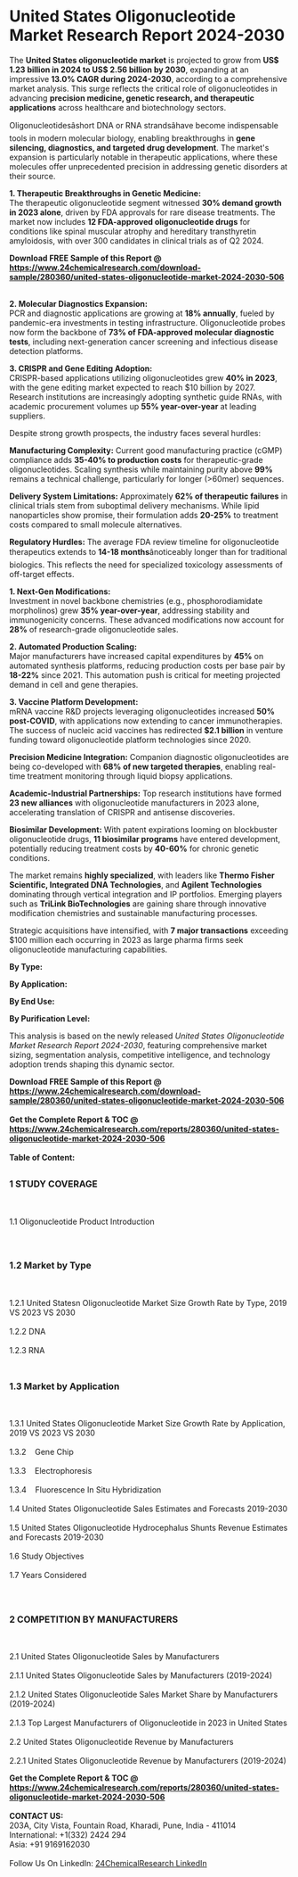 <h1>United States Oligonucleotide  Market Research Report 2024-2030</h1><p>The <strong>United States oligonucleotide market</strong> is projected to grow from <strong>US$ 1.23 billion in 2024 to US$ 2.56 billion by 2030</strong>, expanding at an impressive <strong>13.0% CAGR during 2024-2030</strong>, according to a comprehensive market analysis. This surge reflects the critical role of oligonucleotides in advancing <strong>precision medicine, genetic research, and therapeutic applications</strong> across healthcare and biotechnology sectors.</p><p>Oligonucleotidesâshort DNA or RNA strandsâhave become indispensable tools in modern molecular biology, enabling breakthroughs in <strong>gene silencing, diagnostics, and targeted drug development</strong>. The market's expansion is particularly notable in therapeutic applications, where these molecules offer unprecedented precision in addressing genetic disorders at their source.</p><p><strong>1. Therapeutic Breakthroughs in Genetic Medicine:</strong><br>
The therapeutic oligonucleotide segment witnessed <strong>30% demand growth in 2023 alone</strong>, driven by FDA approvals for rare disease treatments. The market now includes <strong>12 FDA-approved oligonucleotide drugs</strong> for conditions like spinal muscular atrophy and hereditary transthyretin amyloidosis, with over 300 candidates in clinical trials as of Q2 2024.</p><div><b>Download FREE Sample of this Report @ 
            <a href="https://www.24chemicalresearch.com/download-sample/280360/united-states-oligonucleotide-market-2024-2030-506">
            https://www.24chemicalresearch.com/download-sample/280360/united-states-oligonucleotide-market-2024-2030-506</a></b></div><br><p><strong>2. Molecular Diagnostics Expansion:</strong><br>
PCR and diagnostic applications are growing at <strong>18% annually</strong>, fueled by pandemic-era investments in testing infrastructure. Oligonucleotide probes now form the backbone of <strong>73% of FDA-approved molecular diagnostic tests</strong>, including next-generation cancer screening and infectious disease detection platforms.</p><p><strong>3. CRISPR and Gene Editing Adoption:</strong><br>
CRISPR-based applications utilizing oligonucleotides grew <strong>40% in 2023</strong>, with the gene editing market expected to reach $10 billion by 2027. Research institutions are increasingly adopting synthetic guide RNAs, with academic procurement volumes up <strong>55% year-over-year</strong> at leading suppliers.</p><p>Despite strong growth prospects, the industry faces several hurdles:</p><p><strong>Manufacturing Complexity:</strong> Current good manufacturing practice (cGMP) compliance adds <strong>35-40% to production costs</strong> for therapeutic-grade oligonucleotides. Scaling synthesis while maintaining purity above <strong>99%</strong> remains a technical challenge, particularly for longer (&gt;60mer) sequences.</p><p><strong>Delivery System Limitations:</strong> Approximately <strong>62% of therapeutic failures</strong> in clinical trials stem from suboptimal delivery mechanisms. While lipid nanoparticles show promise, their formulation adds <strong>20-25%</strong> to treatment costs compared to small molecule alternatives.</p><p><strong>Regulatory Hurdles:</strong> The average FDA review timeline for oligonucleotide therapeutics extends to <strong>14-18 months</strong>ânoticeably longer than for traditional biologics. This reflects the need for specialized toxicology assessments of off-target effects.</p><p><strong>1. Next-Gen Modifications:</strong><br>
Investment in novel backbone chemistries (e.g., phosphorodiamidate morpholinos) grew <strong>35% year-over-year</strong>, addressing stability and immunogenicity concerns. These advanced modifications now account for <strong>28%</strong> of research-grade oligonucleotide sales.</p><p><strong>2. Automated Production Scaling:</strong><br>
Major manufacturers have increased capital expenditures by <strong>45%</strong> on automated synthesis platforms, reducing production costs per base pair by <strong>18-22%</strong> since 2021. This automation push is critical for meeting projected demand in cell and gene therapies.</p><p><strong>3. Vaccine Platform Development:</strong><br>
mRNA vaccine R&amp;D projects leveraging oligonucleotides increased <strong>50% post-COVID</strong>, with applications now extending to cancer immunotherapies. The success of nucleic acid vaccines has redirected <strong>$2.1 billion</strong> in venture funding toward oligonucleotide platform technologies since 2020.</p><p><strong>Precision Medicine Integration:</strong> Companion diagnostic oligonucleotides are being co-developed with <strong>68% of new targeted therapies</strong>, enabling real-time treatment monitoring through liquid biopsy applications.</p><p><strong>Academic-Industrial Partnerships:</strong> Top research institutions have formed <strong>23 new alliances</strong> with oligonucleotide manufacturers in 2023 alone, accelerating translation of CRISPR and antisense discoveries.</p><p><strong>Biosimilar Development:</strong> With patent expirations looming on blockbuster oligonucleotide drugs, <strong>11 biosimilar programs</strong> have entered development, potentially reducing treatment costs by <strong>40-60%</strong> for chronic genetic conditions.</p><p>The market remains <strong>highly specialized</strong>, with leaders like <strong>Thermo Fisher Scientific, Integrated DNA Technologies</strong>, and <strong>Agilent Technologies</strong> dominating through vertical integration and IP portfolios. Emerging players such as <strong>TriLink BioTechnologies</strong> are gaining share through innovative modification chemistries and sustainable manufacturing processes.</p><p>Strategic acquisitions have intensified, with <strong>7 major transactions</strong> exceeding $100 million each occurring in 2023 as large pharma firms seek oligonucleotide manufacturing capabilities.</p><p><strong>By Type:</strong></p><p><strong>By Application:</strong></p><p><strong>By End Use:</strong></p><p><strong>By Purification Level:</strong></p><p>This analysis is based on the newly released <em>United States Oligonucleotide Market Research Report 2024-2030</em>, featuring comprehensive market sizing, segmentation analysis, competitive intelligence, and technology adoption trends shaping this dynamic sector.</p><div><b>Download FREE Sample of this Report @ 
            <a href="https://www.24chemicalresearch.com/download-sample/280360/united-states-oligonucleotide-market-2024-2030-506">
            https://www.24chemicalresearch.com/download-sample/280360/united-states-oligonucleotide-market-2024-2030-506</a></b></div><br><div><b>Get the Complete Report & TOC @ 
            <a href="https://www.24chemicalresearch.com/reports/280360/united-states-oligonucleotide-market-2024-2030-506">
            https://www.24chemicalresearch.com/reports/280360/united-states-oligonucleotide-market-2024-2030-506</a></b></div><br>
            <b>Table of Content:</b><p><h2><span style="font-size:16px"><strong>1 STUDY COVERAGE</strong></span></h2><br />
<p>1.1 Oligonucleotide  Product Introduction</p><br />
<h2><span style="font-size:16px"><strong>1.2 Market by Type</strong></span></h2><br />
<p>1.2.1 United Statesn Oligonucleotide  Market Size Growth Rate by Type, 2019 VS 2023 VS 2030<br /><br />
1.2.2 DNA&nbsp;&nbsp; &nbsp;<br /><br />
1.2.3 RNA<br /><br />
<h2><span style="font-size:16px"><strong>1.3 Market by Application</strong></span></h2><br />
<p>1.3.1 United States Oligonucleotide  Market Size Growth Rate by Application, 2019 VS 2023 VS 2030<br /><br />
1.3.2&nbsp;&nbsp; &nbsp;Gene Chip<br /><br />
1.3.3&nbsp;&nbsp; &nbsp;Electrophoresis<br /><br />
1.3.4&nbsp;&nbsp; &nbsp;Fluorescence In Situ Hybridization<br /><br />
1.4 United States Oligonucleotide  Sales Estimates and Forecasts 2019-2030<br /><br />
1.5 United States Oligonucleotide  Hydrocephalus Shunts Revenue Estimates and Forecasts 2019-2030<br /><br />
1.6 Study Objectives<br /><br />
1.7 Years Considered</p><br />
<h2><span style="font-size:16px"><strong>2 COMPETITION BY MANUFACTURERS</strong></span></h2><br />
<p>2.1 United States Oligonucleotide  Sales by Manufacturers<br /><br />
2.1.1 United States Oligonucleotide  Sales by Manufacturers (2019-2024)<br /><br />
2.1.2 United States Oligonucleotide  Sales Market Share by Manufacturers (2019-2024)<br /><br />
2.1.3 Top Largest Manufacturers of Oligonucleotide  in 2023 in United States<br /><br />
2.2 United States Oligonucleotide  Revenue by Manufacturers<br /><br />
2.2.1 United States Oligonucleotide  Revenue by Manufacturers (2019-2024)<br /</p><div><b>Get the Complete Report & TOC @ 
            <a href="https://www.24chemicalresearch.com/reports/280360/united-states-oligonucleotide-market-2024-2030-506">
            https://www.24chemicalresearch.com/reports/280360/united-states-oligonucleotide-market-2024-2030-506</a></b></div><br><b>CONTACT US:</b><br>
            203A, City Vista, Fountain Road, Kharadi, Pune, India - 411014<br>
            International: +1(332) 2424 294<br>
            Asia: +91 9169162030 <br><br>
            Follow Us On LinkedIn: <a href="https://www.linkedin.com/company/24chemicalresearch/">24ChemicalResearch LinkedIn</a>